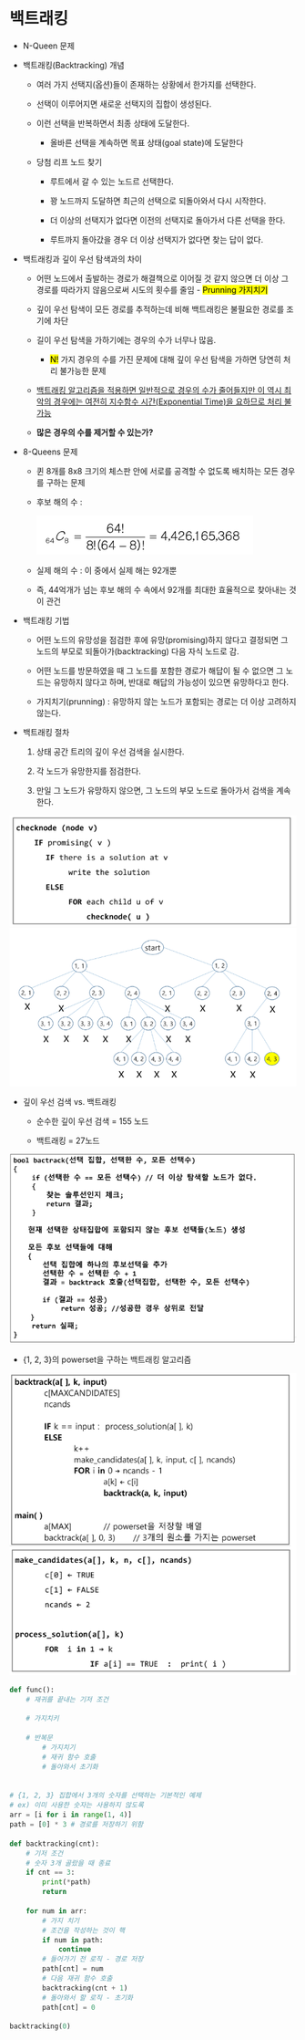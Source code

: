 # 백트래킹

- N-Queen 문제

- 백트래킹(Backtracking) 개념
  
  - 여러 가지 선택지(옵션)들이 존재하는 상황에서 한가지를 선택한다.
  
  - 선택이 이루어지면 새로운 선택지의 집합이 생성된다.
  
  - 이런 선택을 반복하면서 최종 상태에 도달한다.
    
    - 올바른 선택을 계속하면 목표 상태(goal state)에 도달한다
  
  - 당첨 리프 노드 찾기
    
    - 루트에서 갈 수 있는 노드르 선택한다.
    
    - 꽝 노드까지 도달하면 최근의 선택으로 되돌아와서 다시 시작한다.
    
    - 더 이상의 선택지가 없다면 이전의 선택지로 돌아가서 다른 선택을 한다.
    
    - 루트까지 돌아갔을 경우 더 이상 선택지가 없다면 찾는 답이 없다.

- 백트래킹과 깊이 우선 탐색과의 차이
  
  - 어떤 노드에서 출발하는 경로가 해결책으로 이어질 것 같지 않으면 더 이상 그 경로를 따라가지 않음으로써 시도의 횟수를 줄임  - <mark>Prunning 가지치기</mark>
  
  - 깊이 우선 탐색이 모든 경로를 추적하는데 비해 백트래킹은 불필요한 경로를 조기에 차단
  
  - 길이 우선 탐색을 가하기에는 경우의 수가 너무나 많음.
    
    - <mark>N!</mark> 가지 경우의 수를 가진 문제에 대해 깊이 우선 탐색을 가하면 당연히 처리 불가능한 문제
  
  - <u>백트래킹 알고리즘을 적용하면 일반적으로 경우의 수가 줄어들지만 이 역시 최악의 경우에는 여전히 지수함수 시간(Exponential Time)을 요하므로 처리 불가능</u>
  
  - **많은 경우의 수를 제거할 수 있는가?**

- 8-Queens 문제
  
  - 퀸 8개를 8x8 크기의 체스판 안에 서로를 공격할 수 없도록 배치하는 모든 경우를 구하는 문제
  
  - 후보 해의 수 : 
    
    <img title="" src="./imgsrc/8queens.png" alt="">
  
  - 실제 해의 수 : 이 중에서 실제 해는 92개뿐
  
  - 즉, 44억개가 넘는 후보 해의 수 속에서 92개를 최대한 효율적으로 찾아내는 것이 관건

- 백트래킹 기법
  
  - 어떤 노드의 유망성을 점검한 후에 유망(promising)하지 않다고 결정되면 그 노드의 부모로 되돌아가(backtracking) 다음 자식 노드로 감.
  
  - 어떤 노드를 방문하였을 때 그 노드를 포함한 경로가 해답이 될 수 없으면 그 노드는 유망하지 않다고 하며, 반대로 해답의 가능성이 있으면 유망하다고 한다. 
  
  - 가지치기(prunning) : 유망하지 않는 노드가 포함되는 경로는 더 이상 고려하지 않는다.

- 백트래킹 절차
  
  1. 상태 공간 트리의 깊이 우선 검색을 실시한다.
  
  2. 각 노드가 유망한지를 점검한다. 
  
  3. 만일 그 노드가 유망하지 않으면, 그 노드의 부모 노드로 돌아가서 검색을 계속한다.

<img title="" src="./imgsrc/backtracking.png" alt="">

<img title="" src="./imgsrc/state space tree.png" alt="">

- 깊이 우선 검색 vs. 백트래킹
  
  - 순수한 깊이 우선 검색 = 155 노드
  
  - 백트래킹 = 27노드

<img title="" src="./imgsrc/state space tree backtrack.png" alt="">

- {1, 2, 3}의 powerset을 구하는 백트래킹 알고리즘

<img title="" src="./imgsrc/powerset.png" alt="">

```python
def func():
    # 재귀를 끝내는 기저 조건

    # 가지치키

    # 반복문
        # 가지치기
        # 재귀 함수 호출
        # 돌아와서 초기화


# {1, 2, 3} 집합에서 3개의 숫자를 선택하는 기본적인 예제
# ex) 이미 사용한 숫자는 사용하지 않도록
arr = [i for i in range(1, 4)]
path = [0] * 3 # 경로를 저장하기 위함

def backtracking(cnt):
    # 기저 조건
    # 숫자 3개 골랐을 때 종료
    if cnt == 3:
        print(*path)
        return
    
    for num in arr:
        # 가지 치기
        # 조건을 작성하는 것이 핵
        if num in path:
            continue
        # 들어가기 전 로직 - 경로 저장
        path[cnt] = num
        # 다음 재귀 함수 호출
        backtracking(cnt + 1)
        # 돌아와서 할 로직 - 초기화
        path[cnt] = 0

backtracking(0)
```

 
